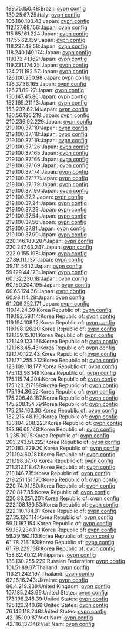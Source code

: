189.75.150.48:Brazil: [ovpn config](vpn/189_75_150_48.ovpn)  
130.25.67.25:Italy: [ovpn config](vpn/130_25_67_25.ovpn)  
106.180.103.43:Japan: [ovpn config](vpn/106_180_103_43.ovpn)  
112.137.68.156:Japan: [ovpn config](vpn/112_137_68_156.ovpn)  
115.65.161.224:Japan: [ovpn config](vpn/115_65_161_224.ovpn)  
117.55.62.139:Japan: [ovpn config](vpn/117_55_62_139.ovpn)  
118.237.48.58:Japan: [ovpn config](vpn/118_237_48_58.ovpn)  
118.240.149.174:Japan: [ovpn config](vpn/118_240_149_174.ovpn)  
119.173.41.162:Japan: [ovpn config](vpn/119_173_41_162.ovpn)  
119.231.174.25:Japan: [ovpn config](vpn/119_231_174_25.ovpn)  
124.211.192.57:Japan: [ovpn config](vpn/124_211_192_57.ovpn)  
126.100.250.98:Japan: [ovpn config](vpn/126_100_250_98.ovpn)  
126.37.36.165:Japan: [ovpn config](vpn/126_37_36_165.ovpn)  
126.71.89.27:Japan: [ovpn config](vpn/126_71_89_27.ovpn)  
150.147.45.86:Japan: [ovpn config](vpn/150_147_45_86.ovpn)  
152.165.211.13:Japan: [ovpn config](vpn/152_165_211_13.ovpn)  
153.232.62.14:Japan: [ovpn config](vpn/153_232_62_14.ovpn)  
180.56.196.219:Japan: [ovpn config](vpn/180_56_196_219.ovpn)  
210.236.92.229:Japan: [ovpn config](vpn/210_236_92_229.ovpn)  
219.100.37.110:Japan: [ovpn config](vpn/219_100_37_110.ovpn)  
219.100.37.118:Japan: [ovpn config](vpn/219_100_37_118.ovpn)  
219.100.37.119:Japan: [ovpn config](vpn/219_100_37_119.ovpn)  
219.100.37.126:Japan: [ovpn config](vpn/219_100_37_126.ovpn)  
219.100.37.165:Japan: [ovpn config](vpn/219_100_37_165.ovpn)  
219.100.37.166:Japan: [ovpn config](vpn/219_100_37_166.ovpn)  
219.100.37.169:Japan: [ovpn config](vpn/219_100_37_169.ovpn)  
219.100.37.174:Japan: [ovpn config](vpn/219_100_37_174.ovpn)  
219.100.37.177:Japan: [ovpn config](vpn/219_100_37_177.ovpn)  
219.100.37.179:Japan: [ovpn config](vpn/219_100_37_179.ovpn)  
219.100.37.190:Japan: [ovpn config](vpn/219_100_37_190.ovpn)  
219.100.37.2:Japan: [ovpn config](vpn/219_100_37_2.ovpn)  
219.100.37.24:Japan: [ovpn config](vpn/219_100_37_24.ovpn)  
219.100.37.29:Japan: [ovpn config](vpn/219_100_37_29.ovpn)  
219.100.37.54:Japan: [ovpn config](vpn/219_100_37_54.ovpn)  
219.100.37.56:Japan: [ovpn config](vpn/219_100_37_56.ovpn)  
219.100.37.81:Japan: [ovpn config](vpn/219_100_37_81.ovpn)  
219.100.37.90:Japan: [ovpn config](vpn/219_100_37_90.ovpn)  
220.146.180.207:Japan: [ovpn config](vpn/220_146_180_207.ovpn)  
220.247.63.247:Japan: [ovpn config](vpn/220_247_63_247.ovpn)  
222.0.155.198:Japan: [ovpn config](vpn/222_0_155_198.ovpn)  
27.89.111.137:Japan: [ovpn config](vpn/27_89_111_137.ovpn)  
39.111.56.12:Japan: [ovpn config](vpn/39_111_56_12.ovpn)  
59.129.44.173:Japan: [ovpn config](vpn/59_129_44_173.ovpn)  
60.132.230.18:Japan: [ovpn config](vpn/60_132_230_18.ovpn)  
60.150.204.195:Japan: [ovpn config](vpn/60_150_204_195.ovpn)  
60.65.124.36:Japan: [ovpn config](vpn/60_65_124_36.ovpn)  
60.98.114.28:Japan: [ovpn config](vpn/60_98_114_28.ovpn)  
61.206.252.171:Japan: [ovpn config](vpn/61_206_252_171.ovpn)  
110.14.24.39:Korea Republic of: [ovpn config](vpn/110_14_24_39.ovpn)  
119.192.59.114:Korea Republic of: [ovpn config](vpn/119_192_59_114.ovpn)  
119.194.108.12:Korea Republic of: [ovpn config](vpn/119_194_108_12.ovpn)  
119.198.126.20:Korea Republic of: [ovpn config](vpn/119_198_126_20.ovpn)  
121.139.15.101:Korea Republic of: [ovpn config](vpn/121_139_15_101.ovpn)  
121.149.123.166:Korea Republic of: [ovpn config](vpn/121_149_123_166.ovpn)  
121.163.45.43:Korea Republic of: [ovpn config](vpn/121_163_45_43.ovpn)  
121.170.122.43:Korea Republic of: [ovpn config](vpn/121_170_122_43.ovpn)  
121.171.255.212:Korea Republic of: [ovpn config](vpn/121_171_255_212.ovpn)  
123.109.118.177:Korea Republic of: [ovpn config](vpn/123_109_118_177.ovpn)  
175.113.98.148:Korea Republic of: [ovpn config](vpn/175_113_98_148.ovpn)  
175.115.74.204:Korea Republic of: [ovpn config](vpn/175_115_74_204.ovpn)  
175.120.217.188:Korea Republic of: [ovpn config](vpn/175_120_217_188.ovpn)  
175.194.36.52:Korea Republic of: [ovpn config](vpn/175_194_36_52.ovpn)  
175.206.48.187:Korea Republic of: [ovpn config](vpn/175_206_48_187.ovpn)  
175.208.154.79:Korea Republic of: [ovpn config](vpn/175_208_154_79.ovpn)  
175.214.163.30:Korea Republic of: [ovpn config](vpn/175_214_163_30.ovpn)  
182.215.48.190:Korea Republic of: [ovpn config](vpn/182_215_48_190.ovpn)  
183.104.208.223:Korea Republic of: [ovpn config](vpn/183_104_208_223.ovpn)  
183.96.65.148:Korea Republic of: [ovpn config](vpn/183_96_65_148.ovpn)  
1.235.30.15:Korea Republic of: [ovpn config](vpn/1_235_30_15.ovpn)  
203.243.51.222:Korea Republic of: [ovpn config](vpn/203_243_51_222.ovpn)  
210.183.229.20:Korea Republic of: [ovpn config](vpn/210_183_229_20.ovpn)  
211.104.60.181:Korea Republic of: [ovpn config](vpn/211_104_60_181.ovpn)  
211.198.37.70:Korea Republic of: [ovpn config](vpn/211_198_37_70.ovpn)  
211.212.118.47:Korea Republic of: [ovpn config](vpn/211_212_118_47.ovpn)  
218.146.7.15:Korea Republic of: [ovpn config](vpn/218_146_7_15.ovpn)  
219.251.151.170:Korea Republic of: [ovpn config](vpn/219_251_151_170.ovpn)  
220.74.91.180:Korea Republic of: [ovpn config](vpn/220_74_91_180.ovpn)  
220.81.7.85:Korea Republic of: [ovpn config](vpn/220_81_7_85.ovpn)  
220.88.251.201:Korea Republic of: [ovpn config](vpn/220_88_251_201.ovpn)  
222.108.180.53:Korea Republic of: [ovpn config](vpn/222_108_180_53.ovpn)  
222.110.134.31:Korea Republic of: [ovpn config](vpn/222_110_134_31.ovpn)  
27.35.126.114:Korea Republic of: [ovpn config](vpn/27_35_126_114.ovpn)  
59.11.187.154:Korea Republic of: [ovpn config](vpn/59_11_187_154.ovpn)  
59.187.234.113:Korea Republic of: [ovpn config](vpn/59_187_234_113.ovpn)  
59.29.190.113:Korea Republic of: [ovpn config](vpn/59_29_190_113.ovpn)  
61.78.216.183:Korea Republic of: [ovpn config](vpn/61_78_216_183.ovpn)  
61.79.229.138:Korea Republic of: [ovpn config](vpn/61_79_229_138.ovpn)  
158.62.40.12:Philippines: [ovpn config](vpn/158_62_40_12.ovpn)  
188.130.255.229:Russian Federation: [ovpn config](vpn/188_130_255_229.ovpn)  
101.51.89.37:Thailand: [ovpn config](vpn/101_51_89_37.ovpn)  
113.21.242.197:Thailand: [ovpn config](vpn/113_21_242_197.ovpn)  
62.16.16.243:Ukraine: [ovpn config](vpn/62_16_16_243.ovpn)  
86.4.219.239:United Kingdom: [ovpn config](vpn/86_4_219_239.ovpn)  
107.185.243.99:United States: [ovpn config](vpn/107_185_243_99.ovpn)  
173.198.248.39:United States: [ovpn config](vpn/173_198_248_39.ovpn)  
195.123.240.66:United States: [ovpn config](vpn/195_123_240_66.ovpn)  
76.146.118.246:United States: [ovpn config](vpn/76_146_118_246.ovpn)  
42.115.109.87:Viet Nam: [ovpn config](vpn/42_115_109_87.ovpn)  
42.116.137.146:Viet Nam: [ovpn config](vpn/42_116_137_146.ovpn)  
